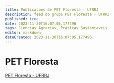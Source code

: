 ```yaml
---
title: Publicacoes de PET Floresta - UFRRJ
description: feed do grupo PET Floresta - UFRRJ
published: true
date: 2023-11-30T16:07:05.177496
tags: Ciencias Agrarias, Praticas Sustentaveis
editor: markdown
dateCreated: 2023-11-30T16:07:05.177496
---
```


# PET Floresta
[PET Floresta - UFRRJ](/grupo/115PETFlorestaUFRRJ.md)